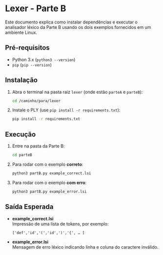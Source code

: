 # Lexer - Parte B

Este documento explica como instalar dependências e executar o analisador léxico da Parte B usando os dois exemplos fornecidos em um ambiente Linux.

## Pré‑requisitos

- Python 3.x (`python3 --version`)  
- `pip` (`pip --version`)

## Instalação

1. Abra o terminal na pasta raiz `lexer` (onde estão `parteA` e `parteB`):  
   ```bash
   cd /caminho/para/lexer
   ```
2. Instale o PLY (use `pip install -r requirements.txt`):
   ```bash
   pip install -r requirements.txt
   ```

## Execução

1. Entre na pasta da Parte B:
   ```bash
   cd parteB
   ```
2. Para rodar com o exemplo **correto**:
   ```bash
   python3 partB.py example_correct.lsi
   ```
3. Para rodar com o exemplo **com erro**:
   ```bash
   python3 partB.py example_error.lsi
   ```

## Saída Esperada

- **example_correct.lsi**  
  Impressão de uma lista de tokens, por exemplo:
  ```
  ['def','id','(','id',')','{', … ]
  ```
- **example_error.lsi**  
  Mensagem de erro léxico indicando linha e coluna do caractere inválido.